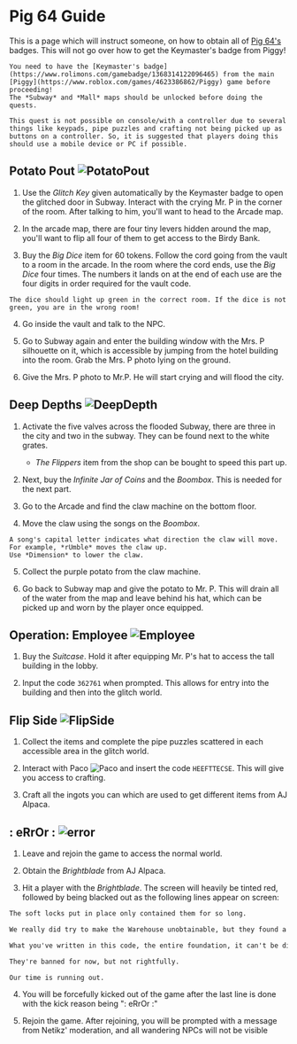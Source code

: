 # Pig 64 Guide

This is a page which will instruct someone, on how to obtain all of [Pig 64's](https://www.roblox.com/games/18109142315/PIG-64) badges.
This will not go over how to get the Keymaster's badge from Piggy!

```admonish info
You need to have the [Keymaster's badge](https://www.rolimons.com/gamebadge/1368314122096465) from the main [Piggy](https://www.roblox.com/games/4623386862/Piggy) game before proceeding!
The *Subway* and *Mall* maps should be unlocked before doing the quests.
```

```admonish warning
This quest is not possible on console/with a controller due to several things like keypads, pipe puzzles and crafting not being picked up as buttons on a controller. So, it is suggested that players doing this should use a mobile device or PC if possible.
```

## Potato Pout ![PotatoPout](https://demo.flyimg.io/upload/w_24/https://tr.rbxcdn.com/15d94576fbed8261ae81f54dd3b5eb3d/150/150/Image/Webp)

1. Use the *Glitch Key* given automatically by the Keymaster badge to open the glitched door in Subway. Interact with the crying Mr. P in the corner of the room. After talking to him, you'll want to head to the Arcade map.

2. In the arcade map, there are four tiny levers hidden around the map, you'll want to flip all four of them to get access to the Birdy Bank.

3. Buy the *Big Dice* item for 60 tokens. Follow the cord going from the vault to a room in the arcade. In the room where the cord ends, use the *Big Dice* four times. The numbers it lands on at the end of each use are the four digits in order required for the vault code.

```admonish
The dice should light up green in the correct room. If the dice is not green, you are in the wrong room!
```

4. Go inside the vault and talk to the NPC.

5. Go to Subway again and enter the building window with the Mrs. P silhouette on it, which is accessible by jumping from the hotel building into the room. Grab the Mrs. P photo lying on the ground.

6. Give the Mrs. P photo to Mr.P. He will start crying and will flood the city.

## Deep Depths ![DeepDepth](https://demo.flyimg.io/upload/w_24/https://tr.rbxcdn.com/9785fa0de9ae9b6f4264078b8df3875a/150/150/Image/Webp)

1. Activate the five valves across the flooded Subway, there are three in the city and two in the subway. They can be found next to the white grates.
   - *The Flippers* item from the shop can be bought to speed this part up.

2. Next, buy the *Infinite Jar of Coins* and the *Boombox*. This is needed for the next part.

3. Go to the Arcade and find the claw machine on the bottom floor.

4. Move the claw using the songs on the *Boombox*.

```admonish example
A song's capital letter indicates what direction the claw will move. For example, *rUmble* moves the claw up.
Use *Dimension* to lower the claw.
```

5. Collect the purple potato from the claw machine.

6. Go back to Subway map and give the potato to Mr. P. This will drain all of the water from the map and leave behind his hat, which can be picked up and worn by the player once equipped.

## Operation: Employee ![Employee](https://demo.flyimg.io/upload/w_24/https://tr.rbxcdn.com/89c3e931ee8eb1e3477a4a4a67d0ee38/150/150/Image/Webp)

1. Buy the *Suitcase*. Hold it after equipping Mr. P's hat to access the tall building in the lobby.

2. Input the code `362761` when prompted. This allows for entry into the building and then into the glitch world.

## Flip Side ![FlipSide](https://demo.flyimg.io/upload/w_24/https://tr.rbxcdn.com/8d09a75570eddddbe8da0988abb23345/150/150/Image/Webp)

1. Collect the items and complete the pipe puzzles scattered in each accessible area in the glitch world.

2. Interact with Paco ![Paco](https://demo.flyimg.io/upload/w_24/https://static.wikia.nocookie.net/roblox-piggy-wikia/images/2/28/Paco_with_no_showing_leg.png/revision/latest?cb=20240708185546) and insert the code `HEEFTTECSE`. This will give you access to crafting.

3. Craft all the ingots you can which are used to get different items from AJ Alpaca.

## : eRrOr : ![error](https://demo.flyimg.io/upload/w_24/https://tr.rbxcdn.com/f9dc7a2cf5e8556c3ffbfafa9b1df311/150/150/Image/Webp)

1. Leave and rejoin the game to access the normal world.

2. Obtain the *Brightblade* from AJ Alpaca.

3. Hit a player with the *Brightblade*. The screen will heavily be tinted red, followed by being blacked out as the following lines appear on screen:

```markdown
The soft locks put in place only contained them for so long.

We really did try to make the Warehouse unobtainable, but they found a way.

What you've written in this code, the entire foundation, it can't be discovered, Ronald.

They're banned for now, but not rightfully.

Our time is running out.
```

4. You will be forcefully kicked out of the game after the last line is done with the kick reason being ": eRrOr :"

5. Rejoin the game. After rejoining, you will be prompted with a message from Netikz' moderation, and all wandering NPCs will not be visible
